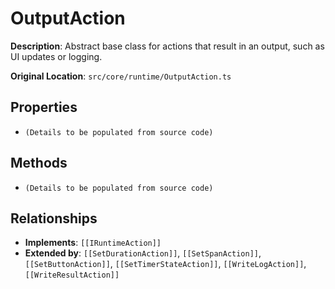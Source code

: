 # OutputAction

**Description**: Abstract base class for actions that result in an output, such as UI updates or logging.

**Original Location**: `src/core/runtime/OutputAction.ts`

## Properties

*   `(Details to be populated from source code)`

## Methods

*   `(Details to be populated from source code)`

## Relationships
*   **Implements**: `[[IRuntimeAction]]`
*   **Extended by**: `[[SetDurationAction]]`, `[[SetSpanAction]]`, `[[SetButtonAction]]`, `[[SetTimerStateAction]]`, `[[WriteLogAction]]`, `[[WriteResultAction]]`